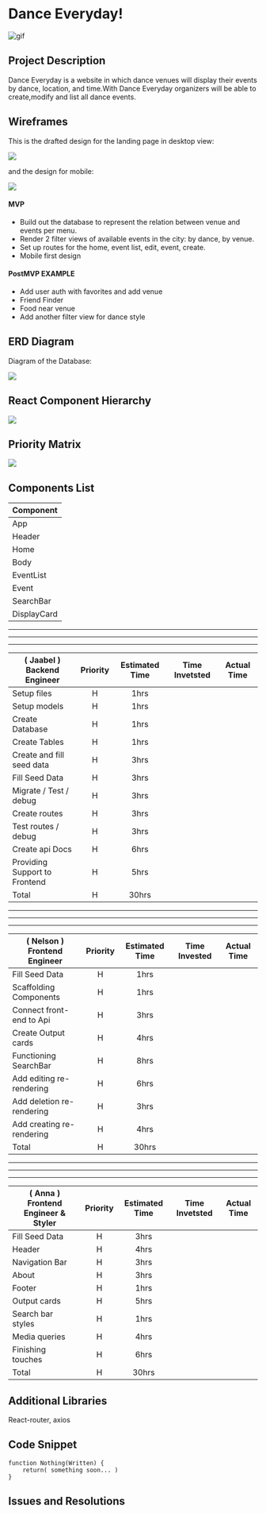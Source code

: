 # Dance Everyday!

![gif](https://media.giphy.com/media/Ymhz7H7Ye0gX3xuk59/giphy.gif)

## Project Description

Dance Everyday is a website in which dance venues will display their events by dance, location, and time.With Dance Everyday organizers will be able to create,modify and list all dance events.

## Wireframes

This is the drafted design for the landing page in desktop view:

![](https://i.imgur.com/x00gjfJ.png)

and the design for mobile:

![](https://i.imgur.com/BYik3If.png)

#### MVP

- Build out the database to represent the relation between venue and events per menu.
- Render 2 filter views of available events in the city: by dance, by venue.
- Set up routes for the home, event list, edit, event, create.
- Mobile first design

#### PostMVP EXAMPLE

- Add user auth with favorites and add venue
- Friend Finder
- Food near venue
- Add another filter view for dance style

## ERD Diagram

Diagram of the Database:

![](https://i.imgur.com/rHMbifN.jpg)

## React Component Hierarchy

![](https://i.imgur.com/xjFxnEs.png)

## Priority Matrix

![](https://i.imgur.com/Tas9IlH.jpg)

## Components List

| Component   |
| ----------- |
| App         |
| Header      |
| Home        |
| Body        |
| EventList   |
| Event       |
| SearchBar   |
| DisplayCard |

---

---

---

| ( **Jaabel** ) Backend Engineer | Priority | Estimated Time | Time Invetsted | Actual Time |
| ------------------------------- | :------: | :------------: | :------------: | :---------: |
| Setup files                     |    H     |      1hrs      |                |             |
| Setup models                    |    H     |      1hrs      |                |             |
| Create Database                 |    H     |      1hrs      |                |             |
| Create Tables                   |    H     |      1hrs      |                |             |
| Create and fill seed data       |    H     |      3hrs      |                |             |
| Fill Seed Data                  |    H     |      3hrs      |                |             |
| Migrate / Test / debug          |    H     |      3hrs      |                |             |
| Create routes                   |    H     |      3hrs      |                |             |
| Test routes / debug             |    H     |      3hrs      |                |             |
| Create api Docs                 |    H     |      6hrs      |                |             |
| Providing Support to Frontend   |    H     |      5hrs      |                |             |
| Total                           |    H     |     30hrs      |                |             |

---

---

---

| ( **Nelson** ) Frontend Engineer | Priority | Estimated Time | Time Invested | Actual Time |
| -------------------------------- | :------: | :------------: | :-----------: | :---------: |
| Fill Seed Data                   |    H     |      1hrs      |               |             |
| Scaffolding Components           |    H     |      1hrs      |               |             |
| Connect front-end to Api         |    H     |      3hrs      |               |             |
| Create Output cards              |    H     |      4hrs      |               |             |
| Functioning SearchBar            |    H     |      8hrs      |               |             |
| Add editing re-rendering         |    H     |      6hrs      |               |             |
| Add deletion re-rendering        |    H     |      3hrs      |               |             |
| Add creating re-rendering        |    H     |      4hrs      |               |             |
| Total                            |    H     |     30hrs      |               |             |

---

---

---

| ( **Anna** ) Frontend Engineer & Styler | Priority | Estimated Time | Time Invetsted | Actual Time |
| --------------------------------------- | :------: | :------------: | :------------: | :---------: |
| Fill Seed Data                          |    H     |      3hrs      |                |             |
| Header                                  |    H     |      4hrs      |                |             |
| Navigation Bar                          |    H     |      3hrs      |                |             |
| About                                   |    H     |      3hrs      |                |             |
| Footer                                  |    H     |      1hrs      |                |             |
| Output cards                            |    H     |      5hrs      |                |             |
| Search bar styles                       |    H     |      1hrs      |                |             |
| Media queries                           |    H     |      4hrs      |                |             |
| Finishing touches                       |    H     |      6hrs      |                |             |
| Total                                   |    H     |     30hrs      |                |             |

## Additional Libraries

React-router, axios

## Code Snippet

```
function Nothing(Written) {
	return( something soon... )
}
```

## Issues and Resolutions

